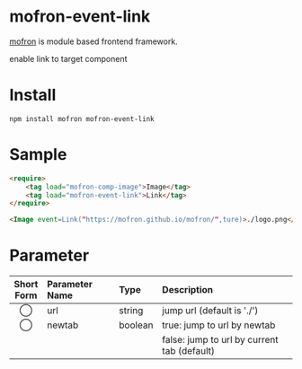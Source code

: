 # mofron-event-link
[mofron](https://mofron.github.io/mofron/) is module based frontend framework.

enable link to target component


# Install
```
npm install mofron mofron-event-link
```

# Sample
```html
<require>
    <tag load="mofron-comp-image">Image</tag>
    <tag load="mofron-event-link">Link</tag>
</require>

<Image event=Link("https://mofron.github.io/mofron/",ture)>./logo.png</Image>

```

# Parameter

| Short<br>Form | Parameter Name | Type | Description |
|:-------------:|:---------------|:-----|:------------|
| ◯  | url | string | jump url (default is './') |
| ◯  | newtab | boolean | true: jump to url by newtab |
| | | | false: jump to url by current tab (default) |

